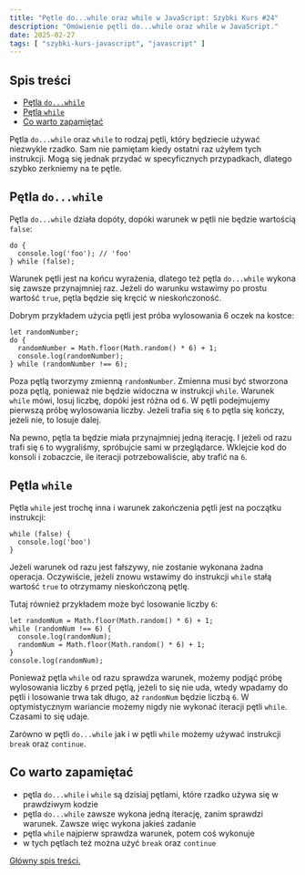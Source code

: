 ```yaml
---
title: "Pętle do...while oraz while w JavaScript: Szybki Kurs #24"
description: "Omówienie pętli do...while oraz while w JavaScript."
date: 2025-02-27
tags: [ "szybki-kurs-javascript", "javascript" ]
---
```


## Spis treści
* [Pętla `do...while`](#petla-do-while)
* [Pętla `while`](#petla-while)
* [Co warto zapamiętać](#co-warto-zapamietac)

Pętla `do...while` oraz `while` to rodzaj pętli, który będziecie używać niezwykle rzadko. Sam nie pamiętam kiedy ostatni raz użyłem tych instrukcji. Mogą się jednak przydać w specyficznych przypadkach, dlatego szybko zerkniemy na te pętle.

## <span id="petla-do-while">Pętla `do...while`</span>

Pętla `do...while` działa dopóty, dopóki warunek w pętli nie będzie wartością `false`:

```text
do {
  console.log('foo'); // 'foo'
} while (false);
```

Warunek pętli jest na końcu wyrażenia, dlatego też pętla `do...while` wykona się zawsze przynajmniej raz. Jeżeli do warunku wstawimy po prostu wartość `true`, pętla będzie się kręcić w nieskończoność.

Dobrym przykładem użycia pętli jest próba wylosowania 6 oczek na kostce:

```text
let randomNumber;
do {
  randomNumber = Math.floor(Math.random() * 6) + 1;
  console.log(randomNumber);
} while (randomNumber !== 6);
```

Poza pętlą tworzymy zmienną `randomNumber`. Zmienna musi być stworzona poza pętlą, ponieważ nie będzie widoczna w instrukcji `while`. Warunek `while` mówi, losuj liczbę, dopóki jest różna od `6`. W pętli podejmujemy pierwszą próbę wylosowania liczby. Jeżeli trafia się `6` to pętla się kończy, jeżeli
nie, to losuje dalej.

Na pewno, pętla ta będzie miała przynajmniej jedną iterację. I jeżeli od razu trafi się `6` to wygraliśmy, spróbujcie sami w przeglądarce. Wklejcie kod do konsoli i zobaczcie, ile iteracji potrzebowaliście, aby trafić na `6`.

## <span id="petla-while">Pętla `while`</span>

Pętla `while` jest trochę inna i warunek zakończenia pętli jest na początku instrukcji:

```text
while (false) {
  console.log('boo')
}
```

Jeżeli warunek od razu jest fałszywy, nie zostanie wykonana żadna operacja. Oczywiście, jeżeli znowu wstawimy do instrukcji `while` stałą wartość `true` to otrzymamy nieskończoną pętlę.

Tutaj również przykładem może być losowanie liczby `6`:

```text
let randomNum = Math.floor(Math.random() * 6) + 1;
while (randomNum !== 6) {
  console.log(randomNum);
  randomNum = Math.floor(Math.random() * 6) + 1;
}
console.log(randomNum);
```

Ponieważ pętla `while` od razu sprawdza warunek, możemy podjąć próbę wylosowania liczby `6` przed pętlą, jeżeli to się nie uda, wtedy wpadamy do pętli i losowanie trwa tak długo, aż `randomNum` będzie liczbą `6`. W optymistycznym wariancie możemy nigdy nie wykonać iteracji pętli `while`. Czasami to
się udaje.

Zarówno w pętli `do...while` jak i w pętli `while` możemy używać instrukcji `break` oraz `continue`.

## <span id="co-warto-zapamietac">Co warto zapamiętać</span>

- pętla `do...while` i `while` są dzisiaj pętlami, które rzadko używa się w prawdziwym kodzie
- pętla `do...while` zawsze wykona jedną iterację, zanim sprawdzi warunek. Zawsze więc wykona jakieś zadanie
- pętla `while` najpierw sprawdza warunek, potem coś wykonuje
- w tych pętlach też można użyć `break` oraz `continue`

[Główny spis treści.](https://zacznijprogramowac.net/szybki-kurs-javascript/spis-tresci/)